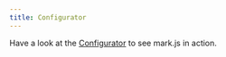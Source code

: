 ```yaml
---
title: Configurator
---
```


Have a look at the [Configurator][configurator] to see mark.js in action.

[configurator]: /configurator.html
